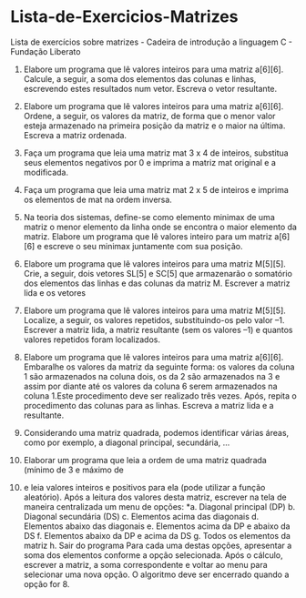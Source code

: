 # Lista-de-Exercicios-Matrizes
Lista de exercícios sobre matrizes - Cadeira de introdução a linguagem C - Fundação Liberato

1. Elabore um programa que lê valores inteiros para uma matriz a[6][6]. Calcule, a seguir, a
soma dos elementos das colunas e linhas, escrevendo estes resultados num vetor. Escreva o
vetor resultante.

2. Elabore um programa que lê valores inteiros para uma matriz a[6][6]. Ordene, a seguir, os
valores da matriz, de forma que o menor valor esteja armazenado na primeira posição da
matriz e o maior na última. Escreva a matriz ordenada.

3. Faça um programa que leia uma matriz mat 3 x 4 de inteiros, substitua seus elementos
negativos por 0 e imprima a matriz mat original e a modificada.

4. Faça um programa que leia uma matriz mat 2 x 5 de inteiros e imprima os elementos de mat
na ordem inversa.

5. Na teoria dos sistemas, define-se como elemento minimax de uma matriz o menor elemento
da linha onde se encontra o maior elemento da matriz. Elabore um programa que lê valores
inteiro para um matriz a[6][6] e escreve o seu minimax juntamente com sua posição.

6. Elabore um programa que lê valores inteiros para uma matriz M[5][5]. Crie, a seguir, dois
vetores SL[5] e SC[5] que armazenarão o somatório dos elementos das linhas e das colunas
da matriz M. Escrever a matriz lida e os vetores

7. Elabore um programa que lê valores inteiros para uma matriz M[5][5]. Localize, a seguir, os
valores repetidos, substituindo-os pelo valor –1. Escrever a matriz lida, a matriz resultante
(sem os valores –1) e quantos valores repetidos foram localizados.

8. Elabore um programa que lê valores inteiros para uma matriz a[6][6]. Embaralhe os valores
da matriz da seguinte forma: os valores da coluna 1 são armazenados na coluna dois, os da 2
são armazenados na 3 e assim por diante até os valores da coluna 6 serem armazenados na
coluna 1.Este procedimento deve ser realizado três vezes. Após, repita o procedimento das
colunas para as linhas. Escreva a matriz lida e a resultante. 

9. Considerando uma matriz quadrada, podemos identificar várias áreas, como por exemplo, a
diagonal principal, secundária, …

10. Elaborar um programa que leia a ordem de uma matriz quadrada (mínimo de 3 e máximo de
10) e leia valores inteiros e positivos para ela (pode utilizar a função aleatório). Após a leitura
dos valores desta matriz, escrever na tela de maneira centralizada um menu de opções:
*a. Diagonal principal (DP)
b. Diagonal secundária (DS)
c. Elementos acima das diagonais
d. Elementos abaixo das diagonais
e. Elementos acima da DP e abaixo da DS
f. Elementos abaixo da DP e acima da DS
g. Todos os elementos da matriz
h. Sair do programa
Para cada uma destas opções, apresentar a soma dos elementos conforme a opção
selecionada. 
Após o cálculo, escrever a matriz, a soma correspondente e voltar ao menu para selecionar
uma nova opção. O algoritmo deve ser encerrado quando a opção for 8.
